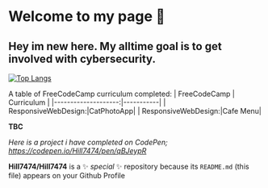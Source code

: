 # Welcome to my page 👋


## Hey im new here. My alltime goal is to get involved with cybersecurity.

[![Top Langs](https://github-readme-stats.vercel.app/api/top-langs/?username=anuraghazra)](https://github.com/anuraghazra/github-readme-stats)

A table of FreeCodeCamp curriculum completed:
| FreeCodeCamp        | Curriculum |
|--------------------:|-----------|
| ResponsiveWebDesign:|CatPhotoApp|
| ResponsiveWebDesign:|Cafe Menu|


**TBC**


<em> Here is a project i have completed on CodePen; 
https://codepen.io/Hill7474/pen/qBJeypR </em>

**Hill7474/Hill7474** is a ✨ _special_ ✨ repository because its `README.md` (this file) appears on your Github Profile
